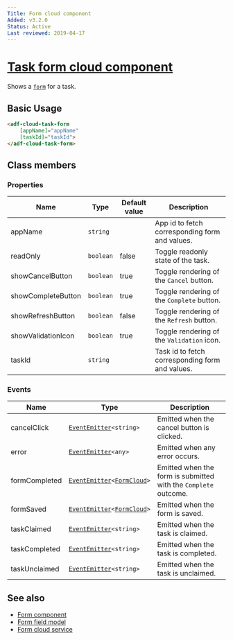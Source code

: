 ```yaml
---
Title: Form cloud component
Added: v3.2.0
Status: Active
Last reviewed: 2019-04-17
---
```


# [Task form cloud component](../../../lib/process-services-cloud/src/lib/task/task-form/components/task-form-cloud.component.ts "Defined in task-form-cloud.component.ts")

Shows a [`form`](../../../lib/process-services-cloud/src/lib/form/models/form-cloud.model.ts) for a task.

## Basic Usage

```html
<adf-cloud-task-form 
    [appName]="appName"
    [taskId]="taskId">
</adf-cloud-task-form>
```

## Class members

### Properties

| Name | Type | Default value | Description |
| ---- | ---- | ------------- | ----------- |
| appName | `string` |  | App id to fetch corresponding form and values. |
| readOnly | `boolean` | false | Toggle readonly state of the task. |
| showCancelButton | `boolean` | true | Toggle rendering of the `Cancel` button. |
| showCompleteButton | `boolean` | true | Toggle rendering of the `Complete` button. |
| showRefreshButton | `boolean` | false | Toggle rendering of the `Refresh` button. |
| showValidationIcon | `boolean` | true | Toggle rendering of the `Validation` icon. |
| taskId | `string` |  | Task id to fetch corresponding form and values. |

### Events

| Name | Type | Description |
| ---- | ---- | ----------- |
| cancelClick | [`EventEmitter`](https://angular.io/api/core/EventEmitter)`<string>` | Emitted when the cancel button is clicked. |
| error | [`EventEmitter`](https://angular.io/api/core/EventEmitter)`<any>` | Emitted when any error occurs. |
| formCompleted | [`EventEmitter`](https://angular.io/api/core/EventEmitter)`<`[`FormCloud`](../../../lib/process-services-cloud/src/lib/form/models/form-cloud.model.ts)`>` | Emitted when the form is submitted with the `Complete` outcome. |
| formSaved | [`EventEmitter`](https://angular.io/api/core/EventEmitter)`<`[`FormCloud`](../../../lib/process-services-cloud/src/lib/form/models/form-cloud.model.ts)`>` | Emitted when the form is saved. |
| taskClaimed | [`EventEmitter`](https://angular.io/api/core/EventEmitter)`<string>` | Emitted when the task is claimed. |
| taskCompleted | [`EventEmitter`](https://angular.io/api/core/EventEmitter)`<string>` | Emitted when the task is completed. |
| taskUnclaimed | [`EventEmitter`](https://angular.io/api/core/EventEmitter)`<string>` | Emitted when the task is unclaimed. |

## See also

-   [Form component](./form-cloud.component.md)
-   [Form field model](../../core/models/form-field.model.md)
-   [Form cloud service](../services/form-cloud.service.md)
